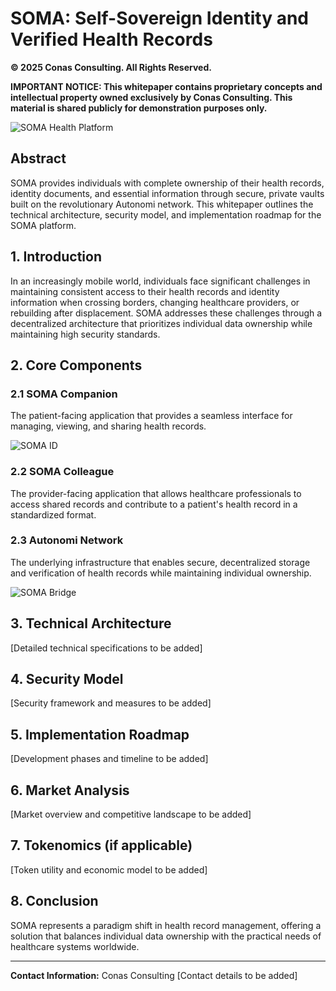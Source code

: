 # SOMA: Self-Sovereign Identity and Verified Health Records

**© 2025 Conas Consulting. All Rights Reserved.**

**IMPORTANT NOTICE: This whitepaper contains proprietary concepts and intellectual property owned exclusively by Conas Consulting. This material is shared publicly for demonstration purposes only.**

![SOMA Health Platform](https://static.wixstatic.com/media/afc39f_d083e6a050b841a0bc83b72924531191~mv2.png)

## Abstract

SOMA provides individuals with complete ownership of their health records, identity documents, and essential information through secure, private vaults built on the revolutionary Autonomi network. This whitepaper outlines the technical architecture, security model, and implementation roadmap for the SOMA platform.

## 1. Introduction

In an increasingly mobile world, individuals face significant challenges in maintaining consistent access to their health records and identity information when crossing borders, changing healthcare providers, or rebuilding after displacement. SOMA addresses these challenges through a decentralized architecture that prioritizes individual data ownership while maintaining high security standards.

## 2. Core Components

### 2.1 SOMA Companion

The patient-facing application that provides a seamless interface for managing, viewing, and sharing health records.

![SOMA ID](https://static.wixstatic.com/media/afc39f_570d18746af94c1194c513b7b23a3945~mv2.png)

### 2.2 SOMA Colleague 

The provider-facing application that allows healthcare professionals to access shared records and contribute to a patient's health record in a standardized format.

### 2.3 Autonomi Network

The underlying infrastructure that enables secure, decentralized storage and verification of health records while maintaining individual ownership.

![SOMA Bridge](https://static.wixstatic.com/media/afc39f_02068bd3082742128ba57b3e17af2e5b~mv2.png)

## 3. Technical Architecture

[Detailed technical specifications to be added]

## 4. Security Model

[Security framework and measures to be added]

## 5. Implementation Roadmap

[Development phases and timeline to be added]

## 6. Market Analysis

[Market overview and competitive landscape to be added]

## 7. Tokenomics (if applicable)

[Token utility and economic model to be added]

## 8. Conclusion

SOMA represents a paradigm shift in health record management, offering a solution that balances individual data ownership with the practical needs of healthcare systems worldwide.

---

**Contact Information:**
Conas Consulting
[Contact details to be added]